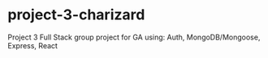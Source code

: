 # project-3-charizard
Project 3 Full Stack group project for GA using: Auth, MongoDB/Mongoose, Express, React
